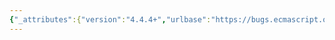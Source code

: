 ```yaml
---
{"_attributes":{"version":"4.4.4+","urlbase":"https://bugs.ecmascript.org/","maintainer":"dherman@mozilla.com"},"bug":{"bug_id":959,"creation_ts":"2012-11-12 14:46:00 -0800","short_desc":"15.1.3: \"URI Handling Function Properties\"","delta_ts":"2013-11-10 17:56:07 -0800","product":"Draft for 6th Edition","component":"editorial issue","version":"Rev 11: October 26, 2012 Draft","rep_platform":"All","op_sys":"All","bug_status":"VERIFIED","resolution":"FIXED","priority":"Normal","bug_severity":"enhancement","everconfirmed":true,"reporter":{"uid":"jmdyck","name":"Michael Dyck"},"assigned_to":{"uid":"allen","name":"Allen Wirfs-Brock"},"long_desc":[{"commentid":2456,"comment_count":0,"who":{"uid":"jmdyck","name":"Michael Dyck"},"bug_when":"2012-11-12 14:46:49 -0800","thetext":"Section 15.1.3 has the title \"URI Handling Function Properties\".\n\nMaybe append \"of the Global Object\" for consistency."},{"commentid":2500,"comment_count":1,"who":{"uid":"allen","name":"Allen Wirfs-Brock"},"bug_when":"2012-11-21 16:58:57 -0800","thetext":"I really probably should become  15.1.2.5 and as these are all function properties of the GO"},{"commentid":6346,"comment_count":2,"who":{"uid":"allen","name":"Allen Wirfs-Brock"},"bug_when":"2013-11-01 20:17:24 -0700","thetext":"fixed in rev21 editor's draft"},{"commentid":6485,"comment_count":3,"who":{"uid":"allen","name":"Allen Wirfs-Brock"},"bug_when":"2013-11-08 13:08:32 -0800","thetext":"fixed in rev21 draft"}]}}
---
```

